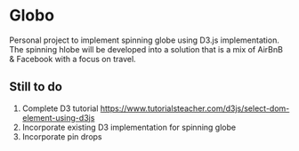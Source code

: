 # Globo
Personal project to implement spinning globe using D3.js implementation.  The spinning hlobe will be developed into a solution that is a mix of AirBnB & Facebook with a focus on travel.

## Still to do
1. Complete D3 tutorial https://www.tutorialsteacher.com/d3js/select-dom-element-using-d3js
2. Incorporate existing D3 implementation for spinning globe
3. Incorporate pin drops
